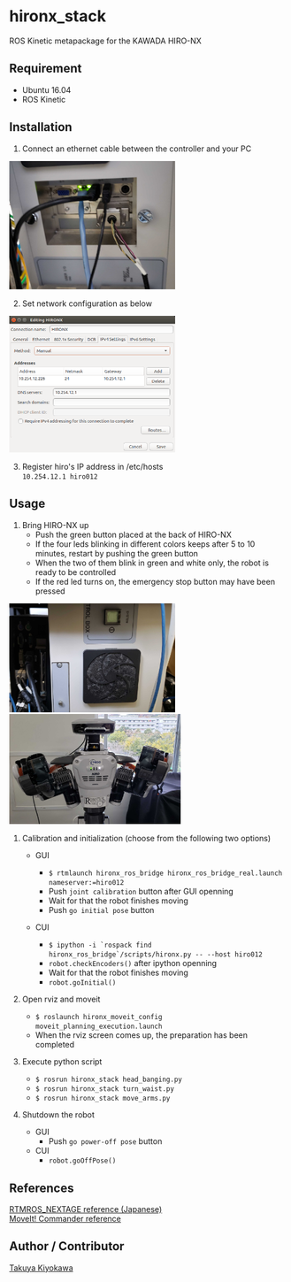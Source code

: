 # hironx_stack

ROS Kinetic metapackage for the KAWADA HIRO-NX

## Requirement

- Ubuntu 16.04  
- ROS Kinetic

## Installation

1. Connect an ethernet cable between the controller and your PC  
<img src=img/lan_port.jpg width=300>

2. Set network configuration as below  
<img src=img/hiro_network.png width=300>

3. Register hiro's IP address in /etc/hosts  
   `10.254.12.1 hiro012`

## Usage

1. Bring HIRO-NX up  
   - Push the green button placed at the back of HIRO-NX
   - If the four leds blinking in different colors keeps after 5 to 10 minutes, restart by pushing the green button
   - When the two of them blink in green and white only, the robot is ready to be controlled
   - If the red led turns on, the emergency stop button may have been pressed  
  
<img src=img/power_button.jpg width=300>  <img src=img/front.jpg width=310>

1. Calibration and initialization (choose from the following two options)  
   - GUI    
     - `$ rtmlaunch hironx_ros_bridge hironx_ros_bridge_real.launch nameserver:=hiro012`  
     - Push `joint calibration` button after GUI openning  
     - Wait for that the robot finishes moving  
     - Push `go initial pose` button  

   - CUI  
     - ``$ ipython -i `rospack find hironx_ros_bridge`/scripts/hironx.py -- --host hiro012 ``  
     - `robot.checkEncoders()` after ipython openning  
     - Wait for that the robot finishes moving  
     - `robot.goInitial()`

2. Open rviz and moveit    
   - `$ roslaunch hironx_moveit_config moveit_planning_execution.launch`  
   - When the rviz screen comes up, the preparation has been completed  

3. Execute python script
   - `$ rosrun hironx_stack head_banging.py`
   - `$ rosrun hironx_stack turn_waist.py`
   - `$ rosrun hironx_stack move_arms.py`

4. Shutdown the robot   
   - GUI  
     - Push `go power-off pose` button   
   - CUI
     - `robot.goOffPose()`  

## References

[RTMROS_NEXTAGE reference (Japanese)](https://rtmros-nextage.readthedocs.io/en/latest/index.html)  
[MoveIt! Commander reference](http://docs.ros.org/kinetic/api/moveit_commander/html/index.html)  

## Author / Contributor

[Takuya Kiyokawa](https://takuya-ki.github.io/)  
